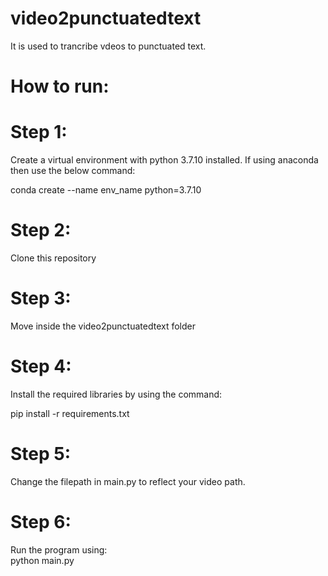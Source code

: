 # video2punctuatedtext
It is used to trancribe vdeos to punctuated text.

# How to run:
# Step 1:
Create a virtual environment with python 3.7.10 installed. If using anaconda then use the below command:</br>

conda create --name env_name python=3.7.10
# Step 2:
Clone this repository

# Step 3:
Move inside the video2punctuatedtext folder

# Step 4:
Install the required libraries by using  the command:</br>

pip install -r requirements.txt

# Step 5:
Change the filepath in main.py to reflect your video path.

# Step 6:
Run the program using:</br>
python main.py

